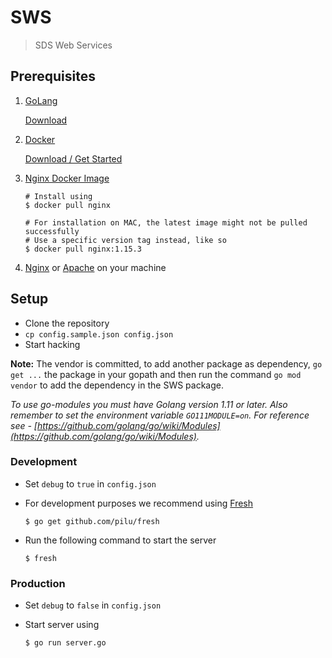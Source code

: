 # SWS

> SDS Web Services

## Prerequisites

1. [GoLang](https://golang.org/)

   [Download](https://golang.org/dl/)

2. [Docker](https://www.docker.com/)

   [Download / Get Started](https://www.docker.com/get-started)

3. [Nginx Docker Image](https://hub.docker.com/_/nginx/)

   ```shell
   # Install using
   $ docker pull nginx

   # For installation on MAC, the latest image might not be pulled successfully
   # Use a specific version tag instead, like so
   $ docker pull nginx:1.15.3
   ```

4. [Nginx](https://nginx.org/en/download.html) or [Apache](https://httpd.apache.org/download.cgi) on your machine

## Setup

- Clone the repository
- `cp config.sample.json config.json`
- Start hacking

**Note:** The vendor is committed, to add another package as dependency, `go get ...` the package in your gopath and then run the command `go mod vendor` to add the dependency in the SWS package.

*To use go-modules you must have Golang version 1.11 or later. Also remember to set the environment variable `GO111MODULE=on`. For reference see - [https://github.com/golang/go/wiki/Modules](https://github.com/golang/go/wiki/Modules).*

### Development

- Set `debug` to `true` in `config.json`

- For development purposes we recommend using [Fresh](https://github.com/pilu/fresh)

  ```shell
  $ go get github.com/pilu/fresh
  ```

- Run the following command to start the server
  ```shell
  $ fresh
  ```

### Production

- Set `debug` to `false` in `config.json`

- Start server using
  ```shell
  $ go run server.go
  ```
